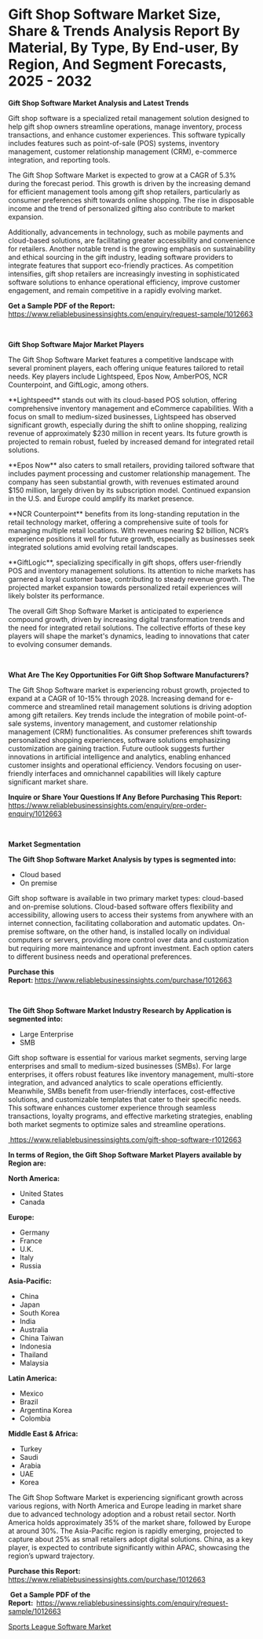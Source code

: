 <p><h1>Gift Shop Software Market Size, Share & Trends Analysis Report By Material, By Type, By End-user, By Region, And Segment Forecasts, 2025 - 2032</h1></p><p><strong>Gift Shop Software Market Analysis and Latest Trends</strong></p>
<p><p>Gift shop software is a specialized retail management solution designed to help gift shop owners streamline operations, manage inventory, process transactions, and enhance customer experiences. This software typically includes features such as point-of-sale (POS) systems, inventory management, customer relationship management (CRM), e-commerce integration, and reporting tools. </p><p>The Gift Shop Software Market is expected to grow at a CAGR of 5.3% during the forecast period. This growth is driven by the increasing demand for efficient management tools among gift shop retailers, particularly as consumer preferences shift towards online shopping. The rise in disposable income and the trend of personalized gifting also contribute to market expansion. </p><p>Additionally, advancements in technology, such as mobile payments and cloud-based solutions, are facilitating greater accessibility and convenience for retailers. Another notable trend is the growing emphasis on sustainability and ethical sourcing in the gift industry, leading software providers to integrate features that support eco-friendly practices. As competition intensifies, gift shop retailers are increasingly investing in sophisticated software solutions to enhance operational efficiency, improve customer engagement, and remain competitive in a rapidly evolving market.</p></p>
<p><strong>Get a Sample PDF of the Report:&nbsp;</strong> <a href="https://www.reliablebusinessinsights.com/enquiry/request-sample/1012663?utm_campaign=2738&utm_medium=2&utm_source=Github&utm_content=ia&utm_term=06032025&utm_id=gift-shop-software">https://www.reliablebusinessinsights.com/enquiry/request-sample/1012663</a></p>
<p>&nbsp;</p>
<p><strong>Gift Shop Software Major Market Players</strong></p>
<p><p>The Gift Shop Software Market features a competitive landscape with several prominent players, each offering unique features tailored to retail needs. Key players include Lightspeed, Epos Now, AmberPOS, NCR Counterpoint, and GiftLogic, among others.</p><p>**Lightspeed** stands out with its cloud-based POS solution, offering comprehensive inventory management and eCommerce capabilities. With a focus on small to medium-sized businesses, Lightspeed has observed significant growth, especially during the shift to online shopping, realizing revenue of approximately $230 million in recent years. Its future growth is projected to remain robust, fueled by increased demand for integrated retail solutions.</p><p>**Epos Now** also caters to small retailers, providing tailored software that includes payment processing and customer relationship management. The company has seen substantial growth, with revenues estimated around $150 million, largely driven by its subscription model. Continued expansion in the U.S. and Europe could amplify its market presence.</p><p>**NCR Counterpoint** benefits from its long-standing reputation in the retail technology market, offering a comprehensive suite of tools for managing multiple retail locations. With revenues nearing $2 billion, NCR’s experience positions it well for future growth, especially as businesses seek integrated solutions amid evolving retail landscapes.</p><p>**GiftLogic**, specializing specifically in gift shops, offers user-friendly POS and inventory management solutions. Its attention to niche markets has garnered a loyal customer base, contributing to steady revenue growth. The projected market expansion towards personalized retail experiences will likely bolster its performance.</p><p>The overall Gift Shop Software Market is anticipated to experience compound growth, driven by increasing digital transformation trends and the need for integrated retail solutions. The collective efforts of these key players will shape the market's dynamics, leading to innovations that cater to evolving consumer demands.</p></p>
<p>&nbsp;</p>
<p><strong>What Are The Key Opportunities For Gift Shop Software Manufacturers?</strong></p>
<p><p>The Gift Shop Software market is experiencing robust growth, projected to expand at a CAGR of 10-15% through 2028. Increasing demand for e-commerce and streamlined retail management solutions is driving adoption among gift retailers. Key trends include the integration of mobile point-of-sale systems, inventory management, and customer relationship management (CRM) functionalities. As consumer preferences shift towards personalized shopping experiences, software solutions emphasizing customization are gaining traction. Future outlook suggests further innovations in artificial intelligence and analytics, enabling enhanced customer insights and operational efficiency. Vendors focusing on user-friendly interfaces and omnichannel capabilities will likely capture significant market share.</p></p>
<p><strong>Inquire or Share Your Questions If Any Before Purchasing This Report:</strong> <a href="https://www.reliablebusinessinsights.com/enquiry/pre-order-enquiry/1012663?utm_campaign=2738&utm_medium=2&utm_source=Github&utm_content=ia&utm_term=06032025&utm_id=gift-shop-software">https://www.reliablebusinessinsights.com/enquiry/pre-order-enquiry/1012663</a></p>
<p>&nbsp;</p>
<p><strong>Market Segmentation</strong></p>
<p><strong>The Gift Shop Software Market Analysis by types is segmented into:</strong></p>
<p><ul><li>Cloud based</li><li>On premise</li></ul></p>
<p><p>Gift shop software is available in two primary market types: cloud-based and on-premise solutions. Cloud-based software offers flexibility and accessibility, allowing users to access their systems from anywhere with an internet connection, facilitating collaboration and automatic updates. On-premise software, on the other hand, is installed locally on individual computers or servers, providing more control over data and customization but requiring more maintenance and upfront investment. Each option caters to different business needs and operational preferences.</p></p>
<p><strong>Purchase this Report:&nbsp;</strong><a href="https://www.reliablebusinessinsights.com/purchase/1012663?utm_campaign=2738&utm_medium=2&utm_source=Github&utm_content=ia&utm_term=06032025&utm_id=gift-shop-software">https://www.reliablebusinessinsights.com/purchase/1012663</a></p>
<p>&nbsp;</p>
<p><strong>The Gift Shop Software Market Industry Research by Application is segmented into:</strong></p>
<p><ul><li>Large Enterprise</li><li>SMB</li></ul></p>
<p><p>Gift shop software is essential for various market segments, serving large enterprises and small to medium-sized businesses (SMBs). For large enterprises, it offers robust features like inventory management, multi-store integration, and advanced analytics to scale operations efficiently. Meanwhile, SMBs benefit from user-friendly interfaces, cost-effective solutions, and customizable templates that cater to their specific needs. This software enhances customer experience through seamless transactions, loyalty programs, and effective marketing strategies, enabling both market segments to optimize sales and streamline operations.</p></p>
<p><a href="https://www.reliablebusinessinsights.com/gift-shop-software-r1012663?utm_campaign=2738&utm_medium=2&utm_source=Github&utm_content=ia&utm_term=06032025&utm_id=gift-shop-software">&nbsp;https://www.reliablebusinessinsights.com/gift-shop-software-r1012663</a></p>
<p><strong>In terms of Region, the Gift Shop Software Market Players available by Region are:</strong></p>
<p>
    <p> <strong> North America: </strong>
        <ul>
            <li>United States</li>
            <li>Canada</li>
        </ul>
        </p> 
    <p> <strong> Europe: </strong>
        <ul>
            <li>Germany</li>
            <li>France</li>
            <li>U.K.</li>
            <li>Italy</li>
            <li>Russia</li>
        </ul>
        </p> 
    <p> <strong> Asia-Pacific: </strong>
        <ul>
            <li>China</li>
            <li>Japan</li>
            <li>South Korea</li>
            <li>India</li>
            <li>Australia</li>
            <li>China Taiwan</li>
            <li>Indonesia</li>
            <li>Thailand</li>
            <li>Malaysia</li>
        </ul>
        </p> 
    <p> <strong> Latin America: </strong>
        <ul>
            <li>Mexico</li>
            <li>Brazil</li>
            <li>Argentina Korea</li>
            <li>Colombia</li>
        </ul>
        </p> 
    <p> <strong> Middle East & Africa: </strong>
        <ul>
            <li>Turkey</li>
            <li>Saudi</li>
            <li>Arabia</li>
            <li>UAE</li>
            <li>Korea</li>
        </ul>
    </p>
    </p>
<p><p>The Gift Shop Software Market is experiencing significant growth across various regions, with North America and Europe leading in market share due to advanced technology adoption and a robust retail sector. North America holds approximately 35% of the market share, followed by Europe at around 30%. The Asia-Pacific region is rapidly emerging, projected to capture about 25% as small retailers adopt digital solutions. China, as a key player, is expected to contribute significantly within APAC, showcasing the region’s upward trajectory.</p></p>
<p><strong>Purchase this Report: </strong><a href="https://www.reliablebusinessinsights.com/purchase/1012663?utm_campaign=2738&utm_medium=2&utm_source=Github&utm_content=ia&utm_term=06032025&utm_id=gift-shop-software">https://www.reliablebusinessinsights.com/purchase/1012663</a></p>
<p>&nbsp;<strong>Get a Sample PDF of the Report:&nbsp;&nbsp;</strong><a href="https://www.reliablebusinessinsights.com/enquiry/request-sample/1012663?utm_campaign=2738&utm_medium=2&utm_source=Github&utm_content=ia&utm_term=06032025&utm_id=gift-shop-software">https://www.reliablebusinessinsights.com/enquiry/request-sample/1012663</a></p>
<p><strong></strong></p>
<p><p><a href="https://github.com/penglatilles/Market-Research-Report-List-1/blob/main/sports-league-software-market.md?utm_campaign=2738&utm_medium=2&utm_source=Github&utm_content=ia&utm_term=06032025&utm_id=gift-shop-software">Sports League Software Market</a></p></p>